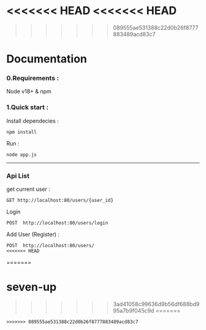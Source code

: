 <<<<<<< HEAD
<<<<<<< HEAD
=======
>>>>>>> 089555ae531388c22d0b26f8777883489acd83c7
# Documentation 

### 0.Requirements :
Node v18+ & npm

### 1.Quick start : 
Install dependecies : 
```
npm install
```

Run :
```
node app.js
```

---
### Api List

get current user : 
```
GET http://localhost:80/users/{user_id}
```
Login 
```
POST  http://localhost:80/users/login
```
Add User (Register) : 
```
POST  http://localhost:80/users/
<<<<<<< HEAD
```
=======
# seven-up
>>>>>>> 3ad41058c99636d9b56df688bd995a7b9f045c9d
=======
```
>>>>>>> 089555ae531388c22d0b26f8777883489acd83c7

